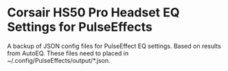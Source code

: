 # Corsair HS50 Pro Headset EQ Settings for PulseEffects
A backup of JSON config files for PulseEffect EQ settings. Based on results from AutoEQ. These files need to placed in ~/.config/PulseEffects/output/*.json.
